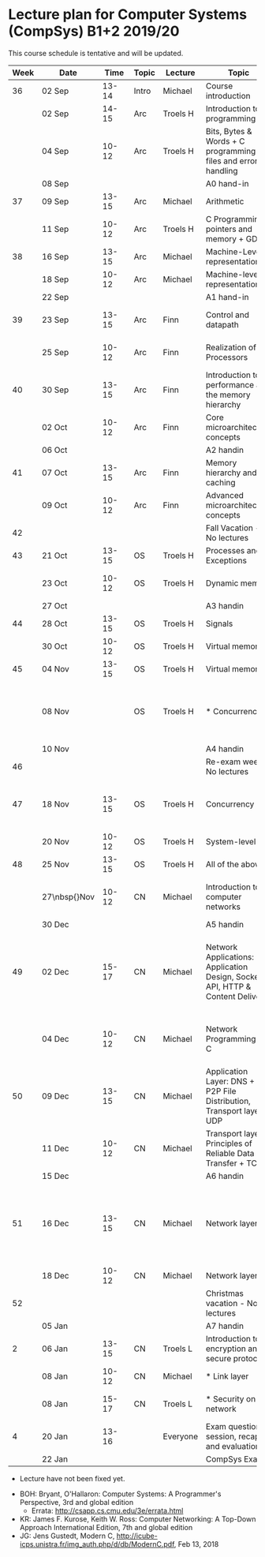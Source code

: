 # Lecture plan for Computer Systems (CompSys) B1+2 2019/20

This course schedule is tentative and will be updated.

| Week | Date         | &nbsp;Time&nbsp; | Topic | Lecture  | Topic                                                                         | Material                                                                                                                                                           |
| ---- | ----         | ----             | ----- | -------  | ------                                                                        | ------                                                                                                                                                             |
| 36   | 02 Sep       | 13-14            | Intro | Michael  | Course introduction                                                           | BOH 1                                                                                                                                                              |
|      | 02 Sep       | 14-15            | Arc   | Troels H | Introduction to C programming                                                 | JG 1-3                                                                                                                                                             |
|      | 04 Sep       | 10-12            | Arc   | Troels H | Bits, Bytes & Words + C programming - files and error handling                | BOH 2.1-2.2, JG 4-7                                                                                                                                                |
|      | 08 Sep       |                  |       |          | A0 hand-in                                                                    |                                                                                                                                                                    |
| 37   | 09 Sep       | 13-15            | Arc   | Michael  | Arithmetic                                                                    | BOH 2.3-2.4                                                                                                                                                        |
|      | 11 Sep       | 10-12            | Arc   | Troels H | C Programming - pointers and memory + GDB                                     | JG 8-9                                                                                                                                                             |
| 38   | 16 Sep       | 13-15            | Arc   | Michael  | Machine-Level representation I                                                | BOH 3.1-3.6                                                                                                                                                        |
|      | 18 Sep       | 10-12            | Arc   | Michael  | Machine-level representation II                                               | BOH 3.7-3.11                                                                                                                                                       |
|      | 22 Sep       |                  |       |          | A1 hand-in                                                                    |                                                                                                                                                                    |
| 39   | 23 Sep       | 13-15            | Arc   | Finn     | Control and datapath                                                          | [Slides, no reading material]                                                                                                                                      |
|      | 25 Sep       | 10-12            | Arc   | Finn     | Realization of Processors                                                     | [Slides, no reading material]                                                                                                                                      |
| 40   | 30 Sep       | 13-15            | Arc   | Finn     | Introduction to performance and the memory hierarchy                          | BOH 5.1-5.2 + 6.1-6.3                                                                                                                                              |
|      | 02 Oct       | 10-12            | Arc   | Finn     | Core microarchitecture concepts                                               | [Slides, no reading material]                                                                                                                                      |
|      | 06 Oct       |                  |       |          | A2 handin                                                                     |                                                                                                                                                                    |
| 41   | 07 Oct       | 13-15            | Arc   | Finn     | Memory hierarchy and caching                                                  | BOH 6.4-6.6                                                                                                                                                        |
|      | 09 Oct       | 10-12            | Arc   | Finn     | Advanced microarchitecture concepts                                           | [Slides, BOH 5.7]                                                                                                                                                  |
| 42   |              |                  |       |          | Fall Vacation - No lectures                                                   |                                                                                                                                                                    |
| 43   | 21 Oct       | 13-15            | OS    | Troels H | Processes and Exceptions                                                      | BOH 8-1-8.4                                                                                                                                                        |
|      | 23 Oct       | 10-12            | OS    | Troels H | Dynamic memory                                                                | JG 12-13, BOH 8.5 (just skim)                                                                                                                                      |
|      | 27 Oct       |                  |       |          | A3 handin                                                                     |                                                                                                                                                                    |
| 44   | 28 Oct       | 13-15            | OS    | Troels H | Signals                                                                       | BOH 8.5-8.7                                                                                                                                                        |
|      | 30 Oct       | 10-12            | OS    | Troels H | Virtual memory I                                                              | BOH 9.1-9.6                                                                                                                                                        |
| 45   | 04 Nov       | 13-15            | OS    | Troels H | Virtual memory II                                                             | BOH 9.7-9.12                                                                                                                                                       |
|      | 08 Nov       |                  | OS    | Troels H | * Concurrency I                                                               | BOH 12.1-12.5 (skim past the parts that refer to network programming)                                                                                              |
|      | 10 Nov       |                  |       |          | A4 handin                                                                     |                                                                                                                                                                    |
| 46   |              |                  |       |          | Re-exam week - No lectures                                                    |                                                                                                                                                                    |
| 47   | 18 Nov       | 13-15            | OS    | Troels H | Concurrency II                                                                | BOH 12.6-12.7 and [this text on condition variables](http://pages.cs.wisc.edu/~remzi/OSTEP/threads-cv.pdf)                                                         |
|      | 20 Nov       | 10-12            | OS    | Troels H | System-level I/O                                                              | BOH 10                                                                                                                                                             |
| 48   | 25 Nov       | 13-15            | OS    | Troels H | All of the above                                                              |                                                                                                                                                                    |
|      | 27\nbsp{}Nov | 10-12            | CN    | Michael  | Introduction to computer networks                                             | KR 1.1 - 1.6 (Optional read - [Internet history](https://www.internetsociety.org/internet/history-internet/brief-history-internet/))                               |
|      | 30 Dec       |                  |       |          | A5 handin                                                                     |                                                                                                                                                                    |
| 49   | 02 Dec       | 15-17            | CN    | Michael  | Network Applications: Application Design, Socket API, HTTP & Content Delivery | KR 2.1, 2.2, 2.3.1, 2.3.2, 2.6.1 - 2.6.3 (Optional read - [Beej's Guide to Network Programming](http://beej.us/guide/bgnet/))                                      |
|      | 04 Dec       | 10-12            | CN    | Michael  | Network Programming in C                                                      | BOH 11.1 - 11.4, 11.6 (skim and see code), 12.1 - 12.3, 12.5.5                                                                                                     |
| 50   | 09 Dec       | 13-15            | CN    | Michael  | Application Layer: DNS + P2P File Distribution, Transport layer: UDP          | KR 2.4, 2.5, 3.1 - 3.3                                                                                                                                             |
|      | 11 Dec       | 10-12            | CN    | Michael  | Transport layer: Principles of Reliable Data Transfer + TCP                   | KR 3.4 - 3.7.1                                                                                                                                                     |
|      | 15 Dec       |                  |       |          | A6 handin                                                                     |                                                                                                                                                                    |
| 51   | 16 Dec       | 13-15            | CN    | Michael  | Network layer                                                                 | KR 4.1 - 4.2.4, 4.3 (Optional read - [Design Philosophy of DARPA Internet Protocols](http://www.cs.princeton.edu/courses/archive/spr14/cos461/papers/clark88.pdf)) |
|      | 18 Dec       | 10-12            | CN    | Michael  | Network layer                                                                 | KR 5.1 - 5.3                                                                                                                                                       |
| 52   |              |                  |       |          | Christmas vacation - No lectures                                              |                                                                                                                                                                    |
|      | 05 Jan       |                  |       |          | A7 handin                                                                     |                                                                                                                                                                    |
| 2    | 06 Jan       | 13-15            | CN    | Troels L | Introduction to encryption and secure protocols                               | KR 8.1 - 8.4                                                                                                                                                       |
|      | 08 Jan       | 10-12            | CN    | Michael  | * Link layer                                                                  | KR 6.1 - 6.4.3                                                                                                                                                     |
|      | 08 Jan       | 15-17            | CN    | Troels L | * Security on the network                                                     | KR 8.5 - 8.6, 8.9 (8.9 only cursorily)                                                                                                                             |
| 4    | 20 Jan       | 13-16            |       | Everyone | Exam question session, recap and evaluation                                   |                                                                                                                                                                    |
|      | 22 Jan       |                  |       |          | CompSys Exam                                                                  |                                                                                                                                                                    |

* Lecture have not been fixed yet.

 - BOH: Bryant, O'Hallaron: Computer Systems: A Programmer's Perspective, 3rd and global edition
   - Errata: http://csapp.cs.cmu.edu/3e/errata.html
 - KR: James F. Kurose, Keith W. Ross: Computer Networking: A Top-Down Approach International Edition, 7th and global edition
 - JG: Jens Gustedt, Modern C, http://icube-icps.unistra.fr/img_auth.php/d/db/ModernC.pdf, Feb 13, 2018

